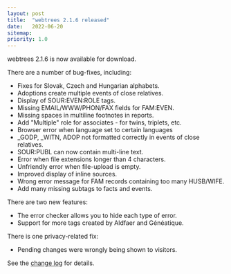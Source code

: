 ```yaml
---
layout: post
title:  "webtrees 2.1.6 released"
date:   2022-06-20
sitemap:
priority: 1.0
---
```


webtrees 2.1.6 is now available for download.

There are a number of bug-fixes, including:

* Fixes for Slovak, Czech and Hungarian alphabets.
* Adoptions create multiple events of close relatives.
* Display of SOUR:EVEN:ROLE tags.
* Missing EMAIL/WWW/PHON/FAX fields for FAM:EVEN.
* Missing spaces in multiline footnotes in reports.
* Add "Multiple" role for associates - for twins, triplets, etc.
* Browser error when language set to certain languages
* _GODP, _WITN, ADOP not formatted correctly in events of close relatives.
* SOUR:PUBL can now contain multi-line text.
* Error when file extensions longer than 4 characters.
* Unfriendly error when file-upload is empty.
* Improved display of inline sources.
* Wrong error message for FAM records containing too many HUSB/WIFE.
* Add many missing subtags to facts and events.

There are two new features:

* The error checker allows you to hide each type of error.
* Support for more tags created by Aldfaer and Généatique.

There is one privacy-related fix:

* Pending changes were wrongly being shown to visitors.

See the [change log](https://github.com/fisharebest/webtrees/compare/2.1.4...2.1.5) for details.
